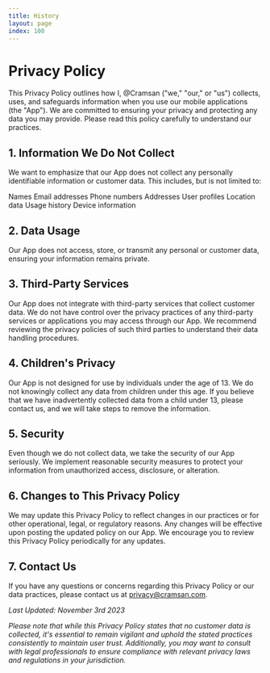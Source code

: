 ```yaml
---
title: History
layout: page
index: 100
---
```


# Privacy Policy

This Privacy Policy outlines how I, @Cramsan ("we," "our," or "us") collects, uses, and safeguards information when you use our mobile applications (the "App"). We are committed to ensuring your privacy and protecting any data you may provide. Please read this policy carefully to understand our practices.

## 1. Information We Do Not Collect
We want to emphasize that our App does not collect any personally identifiable information or customer data. This includes, but is not limited to:

Names
Email addresses
Phone numbers
Addresses
User profiles
Location data
Usage history
Device information

## 2. Data Usage
Our App does not access, store, or transmit any personal or customer data, ensuring your information remains private.

## 3. Third-Party Services
Our App does not integrate with third-party services that collect customer data. We do not have control over the privacy practices of any third-party services or applications you may access through our App. We recommend reviewing the privacy policies of such third parties to understand their data handling procedures.

## 4. Children's Privacy
Our App is not designed for use by individuals under the age of 13. We do not knowingly collect any data from children under this age. If you believe that we have inadvertently collected data from a child under 13, please contact us, and we will take steps to remove the information.

## 5. Security
Even though we do not collect data, we take the security of our App seriously. We implement reasonable security measures to protect your information from unauthorized access, disclosure, or alteration.

## 6. Changes to This Privacy Policy
We may update this Privacy Policy to reflect changes in our practices or for other operational, legal, or regulatory reasons. Any changes will be effective upon posting the updated policy on our App. We encourage you to review this Privacy Policy periodically for any updates.

## 7. Contact Us
If you have any questions or concerns regarding this Privacy Policy or our data practices, please contact us at privacy@cramsan.com.


*Last Updated: November 3rd 2023*

*Please note that while this Privacy Policy states that no customer data is collected, it's essential to remain vigilant and uphold the stated practices consistently to maintain user trust. Additionally, you may want to consult with legal professionals to ensure compliance with relevant privacy laws and regulations in your jurisdiction.*